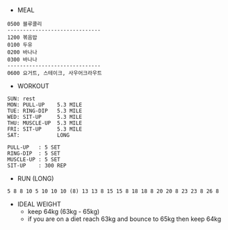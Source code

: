 * MEAL
```
0500 블루콜리
------------------------------
1200 볶음밥
0100 두유
0200 바나나
0300 바나나
------------------------------
0600 요거트, 스테이크, 사우어크라우트
```

* WORKOUT
```
SUN: rest
MON: PULL-UP    5.3 MILE
TUE: RING-DIP   5.3 MILE
WED: SIT-UP     5.3 MILE
THU: MUSCLE-UP  5.3 MILE
FRI: SIT-UP     5.3 MILE
SAT:            LONG
 
PULL-UP   : 5 SET
RING-DIP  : 5 SET
MUSCLE-UP : 5 SET
SIT-UP    : 300 REP
```

* RUN (LONG)
```
5 8 8 10 5 10 10 10 (8) 13 13 8 15 15 8 18 18 8 20 20 8 23 23 8 26 8
```

* IDEAL WEIGHT
  * keep 64kg (63kg - 65kg)
  * if you are on a diet reach 63kg and bounce to 65kg then keep 64kg
